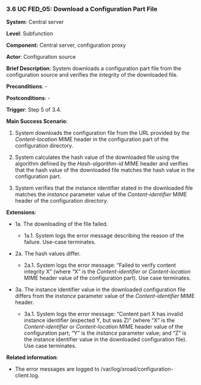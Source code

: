### 3.6 UC FED\_05: Download a Configuration Part File

**System**: Central server

**Level**: Subfunction

**Component:** Central server, configuration proxy

**Actor**: Configuration source

**Brief Description**: System downloads a configuration part file from
the configuration source and verifies the integrity of the downloaded
file.

**Preconditions**: -

**Postconditions**: -

**Trigger**: Step 5 of 3.4.

**Main Success Scenario**:

1.  System downloads the configuration file from the URL provided by the
    *Content-location* MIME header in the configuration part of the
    configuration directory.

2.  System calculates the hash value of the downloaded file using the
    algorithm defined by the *Hash-algorithm-id* MIME header and
    verifies that the hash value of the downloaded file matches the hash
    value in the configuration part.

3.  System verifies that the instance identifier stated in the
    downloaded file matches the *instance* parameter value of the
    *Content-identifier* MIME header of the configuration directory.

**Extensions**:

- 1a. The downloading of the file failed.
    - 1a.1. System logs the error message describing the reason of the failure. Use-case terminates.

- 2a. The hash values differ.
    - 2a.1. System logs the error message: “Failed to verify content integrity X” (where “X” is the *Content-identifier* or *Content-location* MIME header value of the configuration part). Use case terminates.

- 3a. The instance identifier value in the downloaded configuration file differs from the *instance* parameter value of the *Content-identifier* MIME header.
    - 3a.1. System logs the error message: “Content part X has invalid instance identifier (expected Y, but was Z)” (where “X” is the *Content-identifier* or *Content-location* MIME header value of the configuration part; “Y” is the *instance* parameter value; and “Z” is the instance identifier value in the downloaded configuration file). Use case terminates.

**Related information**:

- The error messages are logged to 
  /var/log/xroad/configuration-client.log.